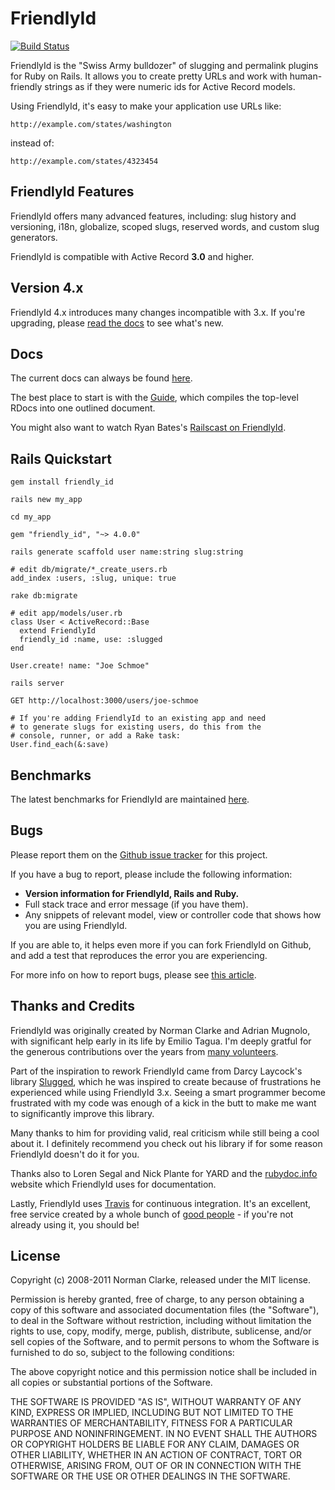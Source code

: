# FriendlyId

[![Build Status](http://travis-ci.org/norman/friendly_id.png)](http://travis-ci.org/norman/friendly_id)

FriendlyId is the "Swiss Army bulldozer" of slugging and permalink plugins for
Ruby on Rails. It allows you to create pretty URLs and work with human-friendly
strings as if they were numeric ids for Active Record models.

Using FriendlyId, it's easy to make your application use URLs like:

    http://example.com/states/washington

instead of:

    http://example.com/states/4323454


## FriendlyId Features

FriendlyId offers many advanced features, including: slug history and
versioning, i18n, globalize, scoped slugs, reserved words, and custom slug generators.

FriendlyId is compatible with Active Record **3.0** and higher.

## Version 4.x

FriendlyId 4.x introduces many changes incompatible with 3.x. If you're
upgrading, please [read the
docs](http://rubydoc.info/github/norman/friendly_id/master/file/WhatsNew.md) to see what's
new.

## Docs

The current docs can always be found
[here](http://rubydoc.info/github/norman/friendly_id/master/frames).

The best place to start is with the
[Guide](http://rubydoc.info/github/norman/friendly_id/master/file/Guide.rdoc),
which compiles the top-level RDocs into one outlined document.

You might also want to watch Ryan Bates's [Railscast on FriendlyId](http://railscasts.com/episodes/314-pretty-urls-with-friendlyid).

## Rails Quickstart

    gem install friendly_id

    rails new my_app

    cd my_app

    gem "friendly_id", "~> 4.0.0"

    rails generate scaffold user name:string slug:string

    # edit db/migrate/*_create_users.rb
    add_index :users, :slug, unique: true

    rake db:migrate

    # edit app/models/user.rb
    class User < ActiveRecord::Base
      extend FriendlyId
      friendly_id :name, use: :slugged
    end

    User.create! name: "Joe Schmoe"

    rails server

    GET http://localhost:3000/users/joe-schmoe

    # If you're adding FriendlyId to an existing app and need
    # to generate slugs for existing users, do this from the
    # console, runner, or add a Rake task:
    User.find_each(&:save)


## Benchmarks

The latest benchmarks for FriendlyId are maintained
[here](http://bit.ly/friendly-id-benchmarks).


## Bugs

Please report them on the [Github issue
tracker](http://github.com/norman/friendly_id/issues) for this project.

If you have a bug to report, please include the following information:

* **Version information for FriendlyId, Rails and Ruby.**
* Full stack trace and error message (if you have them).
* Any snippets of relevant model, view or controller code that shows how you
  are using FriendlyId.

If you are able to, it helps even more if you can fork FriendlyId on Github,
and add a test that reproduces the error you are experiencing.

For more info on how to report bugs, please see [this
article](http://yourbugreportneedsmore.info/).

## Thanks and Credits

FriendlyId was originally created by Norman Clarke and Adrian Mugnolo, with
significant help early in its life by Emilio Tagua. I'm deeply gratful for the
generous contributions over the years from [many
volunteers](https://github.com/norman/friendly_id/contributors).

Part of the inspiration to rework FriendlyId came from Darcy Laycock's library
[Slugged](https://github.com/Sutto/slugged), which he was inspired to create
because of frustrations he experienced while using FriendlyId 3.x. Seeing a
smart programmer become frustrated with my code was enough of a kick in the
butt to make me want to significantly improve this library.

Many thanks to him for providing valid, real criticism while still being a cool
about it. I definitely recommend you check out his library if for some reason
FriendlyId doesn't do it for you.

Thanks also to Loren Segal and Nick Plante for YARD and the
[rubydoc.info](http://rubydoc.info/) website which FriendlyId uses for
documentation.

Lastly, FriendlyId uses [Travis](http://travis-ci.org/) for continuous
integration. It's an excellent, free service created by a whole bunch of [good
people](https://github.com/travis-ci) - if you're not already using it, you
should be!

## License

Copyright (c) 2008-2011 Norman Clarke, released under the MIT license.

Permission is hereby granted, free of charge, to any person obtaining a copy of
this software and associated documentation files (the "Software"), to deal in
the Software without restriction, including without limitation the rights to
use, copy, modify, merge, publish, distribute, sublicense, and/or sell copies
of the Software, and to permit persons to whom the Software is furnished to do
so, subject to the following conditions:

The above copyright notice and this permission notice shall be included in all
copies or substantial portions of the Software.

THE SOFTWARE IS PROVIDED "AS IS", WITHOUT WARRANTY OF ANY KIND, EXPRESS OR
IMPLIED, INCLUDING BUT NOT LIMITED TO THE WARRANTIES OF MERCHANTABILITY,
FITNESS FOR A PARTICULAR PURPOSE AND NONINFRINGEMENT. IN NO EVENT SHALL THE
AUTHORS OR COPYRIGHT HOLDERS BE LIABLE FOR ANY CLAIM, DAMAGES OR OTHER
LIABILITY, WHETHER IN AN ACTION OF CONTRACT, TORT OR OTHERWISE, ARISING FROM,
OUT OF OR IN CONNECTION WITH THE SOFTWARE OR THE USE OR OTHER DEALINGS IN THE
SOFTWARE.
